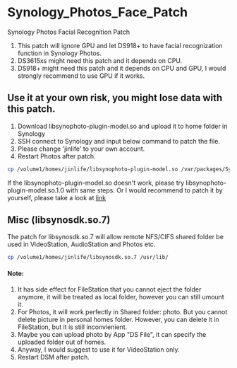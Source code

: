 # Synology_Photos_Face_Patch
Synology Photos Facial Recognition Patch

1. This patch will ignore GPU and let DS918+ to have facial recognization function in Synology Photos.
2. DS3615xs might need this patch and it depends on CPU.
3. DS918+ might need this patch and it depends on CPU and GPU, I would strongly recommend to use GPU if it works.

## Use it at your own risk, you might lose data with this patch.

1. Download libsynophoto-plugin-model.so and upload it to home folder in Synology
2. SSH connect to Synology and input below command to patch the file.
3. Please change 'jinlife' to your own account.
4. Restart Photos after patch.
```bash
cp /volume1/homes/jinlife/libsynophoto-plugin-model.so /var/packages/SynologyPhotos/target/usr/lib/ 
```
If the libsynophoto-plugin-model.so doesn't work, please try libsynophoto-plugin-model.so.1.0 with same steps.
Or I would recommend to patch it by yourself, please take a look at [link](/bin)

## Misc (libsynosdk.so.7)
The patch for libsynosdk.so.7 will allow remote NFS/CIFS shared folder be used in VideoStation, AudioStation and Photos etc.
```bash
cp /volume1/homes/jinlife/libsynosdk.so.7 /usr/lib/
```
#### Note: 
1. It has side effect for FileStation that you cannot eject the folder anymore, it will be treated as local folder, however you can still umount it.
2. For Photos, it will work perfectly in Shared folder: photo. But you cannot delete picture in personal homes folder. However, you can delete it in FileStation, but it is still inconvienient.
3. Maybe you can upload photo by App "DS File", it can specify the uploaded folder out of homes.
4. Anyway, I would suggest to use it for VideoStation only.
5. Restart DSM after patch.